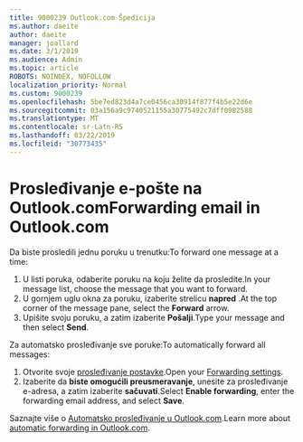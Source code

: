 ```yaml
---
title: 9000239 Outlook.com Špedicija
ms.author: daeite
author: daeite
manager: joallard
ms.date: 3/1/2019
ms.audience: Admin
ms.topic: article
ROBOTS: NOINDEX, NOFOLLOW
localization_priority: Normal
ms.custom: 9000239
ms.openlocfilehash: 5be7ed823d4a7ce0456ca30914f877f4b5e22d6e
ms.sourcegitcommit: 03a156a9c9740521155a30775492c7dff0982588
ms.translationtype: MT
ms.contentlocale: sr-Latn-RS
ms.lasthandoff: 03/22/2019
ms.locfileid: "30773435"
---
```

# <a name="forwarding-email-in-outlookcom"></a><span data-ttu-id="384fd-102">Prosleđivanje e-pošte na Outlook.com</span><span class="sxs-lookup"><span data-stu-id="384fd-102">Forwarding email in Outlook.com</span></span>

<span data-ttu-id="384fd-103">Da biste prosledili jednu poruku u trenutku:</span><span class="sxs-lookup"><span data-stu-id="384fd-103">To forward one message at a time:</span></span>

1. <span data-ttu-id="384fd-104">U listi poruka, odaberite poruku na koju želite da prosledite.</span><span class="sxs-lookup"><span data-stu-id="384fd-104">In your message list, choose the message that you want to forward.</span></span>
2. <span data-ttu-id="384fd-105">U gornjem uglu okna za poruku, izaberite strelicu **napred** .</span><span class="sxs-lookup"><span data-stu-id="384fd-105">At the top corner of the message pane, select the **Forward** arrow.</span></span>
3. <span data-ttu-id="384fd-106">Upišite svoju poruku, a zatim izaberite **Pošalji**.</span><span class="sxs-lookup"><span data-stu-id="384fd-106">Type your message and then select **Send**.</span></span>

<span data-ttu-id="384fd-107">Za automatsko prosleđivanje sve poruke:</span><span class="sxs-lookup"><span data-stu-id="384fd-107">To automatically forward all messages:</span></span>

1. <span data-ttu-id="384fd-108">Otvorite svoje [prosleđivanje postavke](https://outlook.live.com/mail/options/mail/forwarding/forwardingOption).</span><span class="sxs-lookup"><span data-stu-id="384fd-108">Open your [Forwarding settings](https://outlook.live.com/mail/options/mail/forwarding/forwardingOption).</span></span>
2. <span data-ttu-id="384fd-109">Izaberite da **biste omogućili preusmeravanje**, unesite za prosleđivanje e-adresa, a zatim izaberite **sačuvati**.</span><span class="sxs-lookup"><span data-stu-id="384fd-109">Select **Enable forwarding**, enter the forwarding email address, and select **Save**.</span></span>

<span data-ttu-id="384fd-110">Saznajte više o [Automatsko prosleđivanje u Outlook.com](https://support.office.com/article/6246987c-6c8f-4144-b255-14fc07007dad).</span><span class="sxs-lookup"><span data-stu-id="384fd-110">Learn more about [automatic forwarding in Outlook.com](https://support.office.com/article/6246987c-6c8f-4144-b255-14fc07007dad).</span></span>